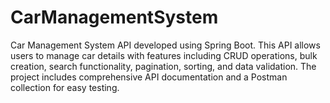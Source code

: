# CarManagementSystem
Car Management System API developed using Spring Boot. This API allows users to manage car details with features including CRUD operations, bulk creation, search functionality, pagination, sorting, and data validation. The project includes comprehensive API documentation and a Postman collection for easy testing.
